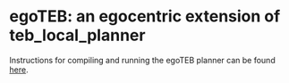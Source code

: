 egoTEB: an egocentric extension of teb_local_planner
=============================

Instructions for compiling and running the egoTEB planner can be found [here](https://github.com/ivalab/NavBench/tree/master/IROS2021).
